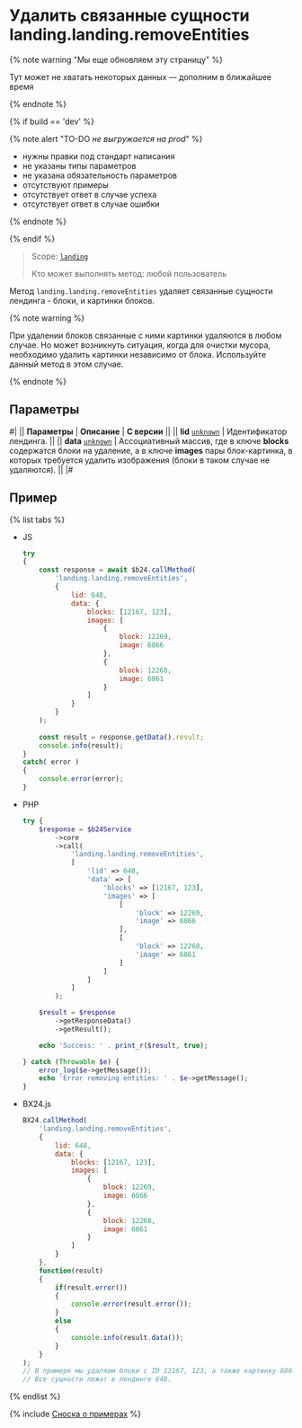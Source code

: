 # Удалить связанные сущности landing.landing.removeEntities

{% note warning "Мы еще обновляем эту страницу" %}

Тут может не хватать некоторых данных — дополним в ближайшее время

{% endnote %}

{% if build == 'dev' %}

{% note alert "TO-DO _не выгружается на prod_" %}

- нужны правки под стандарт написания
- не указаны типы параметров
- не указана обязательность параметров
- отсутствуют примеры
- отсутствует ответ в случае успеха
- отсутствует ответ в случае ошибки

{% endnote %}

{% endif %}

> Scope: [`landing`](../../../scopes/permissions.md)
>
> Кто может выполнять метод: любой пользователь

Метод `landing.landing.removeEntities` удаляет связанные сущности лендинга - блоки, и картинки блоков.

{% note warning %}

При удалении блоков связанные с ними картинки удаляются в любом случае. Но может возникнуть ситуация, когда для очистки мусора, необходимо удалить картинки независимо от блока. Используйте данный метод в этом случае.

{% endnote %}

## Параметры

#|
|| **Параметры** | **Описание** | **С версии** ||
|| **lid**
[`unknown`](../../../data-types.md) | Идентификатор лендинга. ||
|| **data**
[`unknown`](../../../data-types.md) | Ассоциативный массив, где в ключе **blocks** содержатся блоки на удаление, а в ключе **images** пары блок-картинка, в которых требуется удалить изображения (блоки в таком случае не удаляются). ||
|#

## Пример

{% list tabs %}

- JS


    ```js
    try
    {
    	const response = await $b24.callMethod(
    		'landing.landing.removeEntities',
    		{
    			lid: 648,
    			data: {
    				blocks: [12167, 123],
    				images: [
    					{
    						block: 12269,
    						image: 6866
    					},
    					{
    						block: 12268,
    						image: 6861
    					}
    				]
    			}
    		}
    	);
    	
    	const result = response.getData().result;
    	console.info(result);
    }
    catch( error )
    {
    	console.error(error);
    }
    ```

- PHP


    ```php
    try {
        $response = $b24Service
            ->core
            ->call(
                'landing.landing.removeEntities',
                [
                    'lid' => 648,
                    'data' => [
                        'blocks' => [12167, 123],
                        'images' => [
                            [
                                'block' => 12269,
                                'image' => 6866
                            ],
                            [
                                'block' => 12268,
                                'image' => 6861
                            ]
                        ]
                    ]
                ]
            );
    
        $result = $response
            ->getResponseData()
            ->getResult();
    
        echo 'Success: ' . print_r($result, true);
    
    } catch (Throwable $e) {
        error_log($e->getMessage());
        echo 'Error removing entities: ' . $e->getMessage();
    }
    ```

- BX24.js

    ```js
    BX24.callMethod(
        'landing.landing.removeEntities',
        {
            lid: 648,
            data: {
                blocks: [12167, 123],
                images: [
                    {
                        block: 12269,
                        image: 6866
                    },
                    {
                        block: 12268,
                        image: 6861
                    }
                ]
            }
        },
        function(result)
        {
            if(result.error())
            {
                console.error(result.error());
            }
            else
            {
                console.info(result.data());
            }
        }
    );
    // В примере мы удаляем блоки с ID 12167, 123, а также картинку 6866 (из блока 12269) и картинку 6861 (из блока 12268).
    // Все сущности лежат в лендинге 648.
    ```

{% endlist %}

{% include [Сноска о примерах](../../../../_includes/examples.md) %}